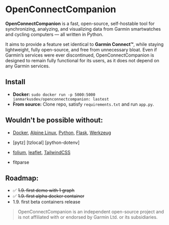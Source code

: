 # OpenConnectCompanion

**OpenConnectCompanion** is a fast, open-source, self-hostable tool for synchronizing, analyzing, and visualizing data from Garmin smartwatches and cycling computers — all written in Python.

It aims to provide a feature set identical to **Garmin Connect™**, while staying lightweight, fully open-source, and free from unnecessary bloat. Even if Garmin’s services were ever discontinued, OpenConnectCompanion is designed to remain fully functional for its users, as it does not depend on any Garmin services. 

## Install
- **Docker:** `sudo docker run -p 5000:5000 janmarkusdev/openconnectcompanion: lastest`
- **From source:** Clone repo, satisfy `requirements.txt` and run `app.py`. 

## Wouldn't be possible without:
- [Docker](https://www.docker.com), [Alpine Linux](https://www.alpinelinux.org), [Python](https://python.org), [Flask](https://flask.palletsprojects.com), [Werkzeug](https://werkzeug.palletsprojects.com)
- [pytz] [tzlocal] [python-dotenv] 
- [folium](https://python-visualization.github.io/folium), [leaflet](https://leafletjs.com), [TailwindCSS](https://tailwindcss.com)

- fitparse

## Roadmap:
- ✅ ~~1.9. first demo with 1 graph~~
- ✅ ~~1.9. first alpha docker container~~
- 1.9. first beta containers release

> OpenConnectCompanion is an independent open-source project and is not affiliated with or endorsed by Garmin Ltd. or its subsidiaries.
